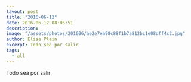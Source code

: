 ```yaml
---
layout: post
title: "2016-06-12"
date: 2016-06-12 08:05:51
description: 
image: "/assets/photos/201606/ae2e7ea98c88f1b7a812bc1e08dff4c2.jpg"
author: Elise Plain
excerpt: Todo sea por salir
tags: 
  - all
---
```


Todo sea por salir
<p></p>
